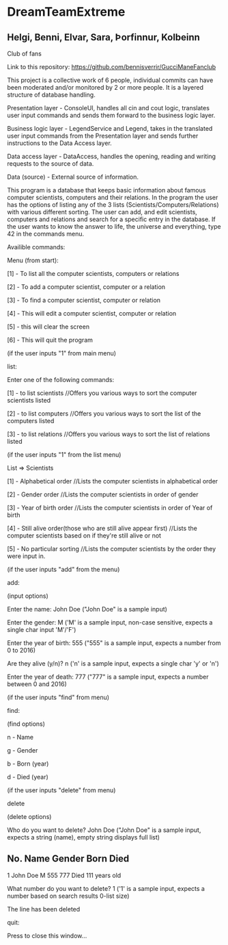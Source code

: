 # DreamTeamExtreme

## Helgi, Benni, Elvar, Sara, Þorfinnur, Kolbeinn

Club of fans

Link to this repository: https://github.com/bennisverrir/GucciManeFanclub

This project is a collective work of 6 people, individual commits can have been moderated and/or monitored by 2 or more people. It is a layered structure of database handling.

Presentation layer - ConsoleUI, handles all cin and cout logic, translates user input commands and sends them forward to the business logic layer.

Business logic layer - LegendService and Legend, takes in the translated user input commands from the Presentation layer and sends further instructions to the Data Access layer.

Data access layer - DataAccess, handles the opening, reading and writing requests to the source of data.

Data (source) - External source of information.

This program is a database that keeps basic information about famous computer scientists, computers and their relations. In the program the user has the options of listing any of the 3 lists (Scientists/Computers/Relations) with various different sorting. The user can add, and edit scientists, computers and relations and search for a specific entry in the database. If the user wants to know the answer to life, the universe and everything, type 42 in the commands menu.

Availible commands:

Menu (from start):

[1] - To list all the computer scientists, computers or relations

[2] - To add a computer scientist, computer or a relation

[3] - To find a computer scientist, computer or relation

[4] - This will edit a computer scientist, computer or relation

[5] - this will clear the screen

[6] - This will quit the program

(if the user inputs "1" from main menu)

list:

Enter one of the following commands:

[1] - to list scientists  //Offers you various ways to sort the computer scientists listed

[2] - to list computers //Offers you various ways to sort the list of the computers listed

[3] - to list relations //Offers you various ways to sort the list of relations listed

(if the user inputs "1" from the list menu)

List => Scientists

[1] - Alphabetical order //Lists the computer scientists in alphabetical order

[2] - Gender order //Lists the computer scientists in order of gender

[3] - Year of birth order //Lists the computer scientists in order of Year of birth

[4] - Still alive order(those who are still alive appear first) //Lists the computer scientists based on if they're still alive or not

[5] - No particular sorting //Lists the computer scientists by the order they were input in. 

(if the user inputs "add" from the menu)

add:

(input options)

Enter the name: John Doe ("John Doe" is a sample input)

Enter the gender: M ('M' is a sample input, non-case sensitive, expects a single char input 'M'/'F')

Enter the year of birth: 555 ("555" is a sample input, expects a number from 0 to 2016) 

Are they alive (y/n)? n ('n' is a  sample input, expects a single char 'y' or 'n')

Enter the year of death: 777 ("777" is a sample input, expects a number between 0 and 2016)

(if the user inputs "find" from menu)

find:

(find options)

n - Name

g - Gender

b - Born (year)

d - Died (year)

(if the user inputs "delete" from menu)

delete

(delete options)


Who do you want to delete? John Doe ("John Doe" is a sample input, expects a string (name), empty string displays full list)

No.    Name                          Gender     Born       Died      
--------------------------------------------------------------------------------
1      John Doe                      M          555        777       Died 111 years old

What number do you want to delete? 1 ('1' is a sample input, expects a number based on search results 0-list size)

The line has been deleted

quit:

Press <RETURN> to close this window...
